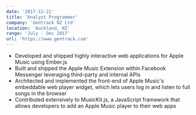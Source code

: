 ```yaml
---
date: '2017-12-21'
title: 'Analyst Programmer'
company: 'Gentrack NZ Ltd'
location: 'Auckland, NZ'
range: 'July - Dec 2017'
url: 'https://www.gentrack.com'
---
```


- Developed and shipped highly interactive web applications for Apple Music using Ember.js
- Built and shipped the Apple Music Extension within Facebook Messenger leveraging third-party and internal APIs
- Architected and implemented the front-end of Apple Music's embeddable web player widget, which lets users log in and listen to full songs in the browser
- Contributed extensively to MusicKit.js, a JavaScript framework that allows developers to add an Apple Music player to their web apps

